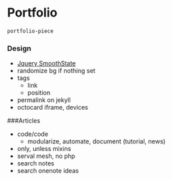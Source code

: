 # Portfolio
	portfolio-piece
	
### Design
- [Jquery SmoothState](http://weblinc.github.io/jquery.smoothState.js/typical-implementation.html)
- randomize bg if nothing set
- tags
	- link
	- position
- permalink on jekyll
- octocard iframe, devices

###Articles
- code/code
	- modularize, automate, document (tutorial, news)
- only, unless mixins
- serval mesh, no php
- search notes
- search onenote ideas
